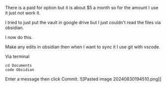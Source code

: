 There is a paid for option but it is about $5 a month so for the amount I use it just not work it.

I tried to just put the vault in google drive but I just couldn't read the files via obsidian.

I now do this.

Make any edits in obsidian then when I want to sync it I use git with vscode.

Via terminal 

```
cd Documents
code Obsidian
```

Enter a message then click Commit.
![[Pasted image 20240830194510.png]]

